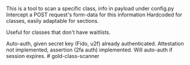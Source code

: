 This is a tool to scan a specific class, info in payload under config.py
    Intercept a POST request's form-data for this information
    Hardcoded for classes, easily adaptable for sections.

Useful for classes that don't have waitlists.

Auto-auth, given secret key (Fido, u2f) already authenticated.
    Attestation not implemented, assertion (2fa auth) implemented.
    Will auto-auth if session expires. # gold-class-scanner
